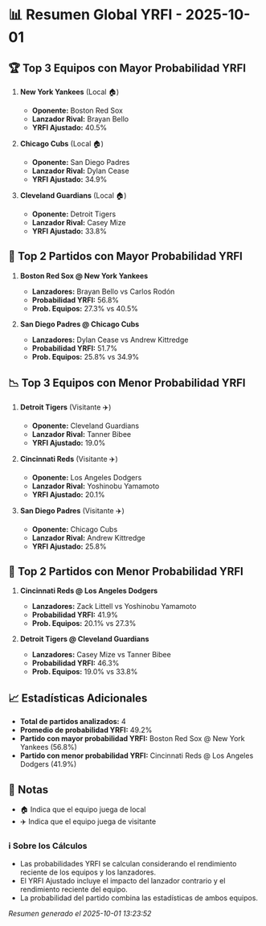 # 📊 Resumen Global YRFI - 2025-10-01

## 🏆 Top 3 Equipos con Mayor Probabilidad YRFI

1. **New York Yankees** (Local 🏠)
   - **Oponente:** Boston Red Sox
   - **Lanzador Rival:** Brayan Bello
   - **YRFI Ajustado:** 40.5%

2. **Chicago Cubs** (Local 🏠)
   - **Oponente:** San Diego Padres
   - **Lanzador Rival:** Dylan Cease
   - **YRFI Ajustado:** 34.9%

3. **Cleveland Guardians** (Local 🏠)
   - **Oponente:** Detroit Tigers
   - **Lanzador Rival:** Casey Mize
   - **YRFI Ajustado:** 33.8%

## 🎯 Top 2 Partidos con Mayor Probabilidad YRFI

1. **Boston Red Sox @ New York Yankees**
   - **Lanzadores:** Brayan Bello vs Carlos Rodón
   - **Probabilidad YRFI:** 56.8%
   - **Prob. Equipos:** 27.3% vs 40.5%

2. **San Diego Padres @ Chicago Cubs**
   - **Lanzadores:** Dylan Cease vs Andrew Kittredge
   - **Probabilidad YRFI:** 51.7%
   - **Prob. Equipos:** 25.8% vs 34.9%

## 📉 Top 3 Equipos con Menor Probabilidad YRFI

1. **Detroit Tigers** (Visitante ✈️)
   - **Oponente:** Cleveland Guardians
   - **Lanzador Rival:** Tanner Bibee
   - **YRFI Ajustado:** 19.0%

2. **Cincinnati Reds** (Visitante ✈️)
   - **Oponente:** Los Angeles Dodgers
   - **Lanzador Rival:** Yoshinobu Yamamoto
   - **YRFI Ajustado:** 20.1%

3. **San Diego Padres** (Visitante ✈️)
   - **Oponente:** Chicago Cubs
   - **Lanzador Rival:** Andrew Kittredge
   - **YRFI Ajustado:** 25.8%

## 🛑 Top 2 Partidos con Menor Probabilidad YRFI

1. **Cincinnati Reds @ Los Angeles Dodgers**
   - **Lanzadores:** Zack Littell vs Yoshinobu Yamamoto
   - **Probabilidad YRFI:** 41.9%
   - **Prob. Equipos:** 20.1% vs 27.3%

2. **Detroit Tigers @ Cleveland Guardians**
   - **Lanzadores:** Casey Mize vs Tanner Bibee
   - **Probabilidad YRFI:** 46.3%
   - **Prob. Equipos:** 19.0% vs 33.8%

## 📈 Estadísticas Adicionales

- **Total de partidos analizados:** 4
- **Promedio de probabilidad YRFI:** 49.2%
- **Partido con mayor probabilidad YRFI:** Boston Red Sox @ New York Yankees (56.8%)
- **Partido con menor probabilidad YRFI:** Cincinnati Reds @ Los Angeles Dodgers (41.9%)

## 📝 Notas

- 🏠 Indica que el equipo juega de local
- ✈️ Indica que el equipo juega de visitante

### ℹ️ Sobre los Cálculos
- Las probabilidades YRFI se calculan considerando el rendimiento reciente de los equipos y los lanzadores.
- El YRFI Ajustado incluye el impacto del lanzador contrario y el rendimiento reciente del equipo.
- La probabilidad del partido combina las estadísticas de ambos equipos.

*Resumen generado el 2025-10-01 13:23:52*